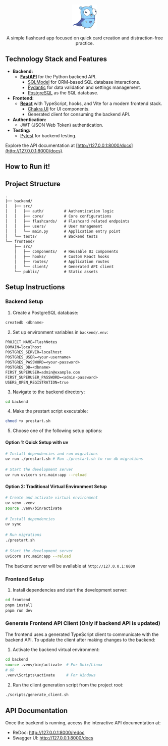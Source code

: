 <p align="center">
<img src="frontend/src/assets/Logo.svg" alt="FlashNotes Logo" width="80" height="80"/>
</p>

<!-- <h1 align="center">FlashNotes</h1> -->
<p align="center">A simple flashcard app focused on quick card creation and distraction-free practice.</p>

## Technology Stack and Features

- **Backend:**
    - [**FastAPI**](https://fastapi.tiangolo.com) for the Python backend API.
        - [SQLModel](https://sqlmodel.tiangolo.com) for ORM-based SQL database interactions.
        - [Pydantic](https://docs.pydantic.dev) for data validation and settings management.
        - [PostgreSQL](https://www.postgresql.org) as the SQL database.
- **Frontend:**
    - [**React**](https://react.dev) with TypeScript, hooks, and Vite for a modern frontend stack.
        - [Chakra UI](https://chakra-ui.com) for UI components.
        - Generated client for consuming the backend API.
- **Authentication:**
    - JWT (JSON Web Token) authentication.
- **Testing:**
    - [Pytest](https://pytest.org) for backend testing.

Explore the API documentation at [http://127.0.0.1:8000/docs](http://127.0.0.1:8000/docs).

## How to Run it!

## Project Structure
```
.
├── backend/
│   ├── src/
│   │   ├── auth/         # Authentication logic
│   │   ├── core/         # Core configurations
│   │   ├── flashcards/   # Flashcard related endpoints
│   │   ├── users/        # User management
│   │   └── main.py       # Application entry point
│   └── tests/            # Backend tests
└── frontend/
    ├── src/
    │   ├── components/   # Reusable UI components
    │   ├── hooks/        # Custom React hooks
    │   ├── routes/       # Application routes
    │   └── client/       # Generated API client
    └── public/           # Static assets
```

## Setup Instructions

### Backend Setup

1. Create a PostgreSQL database:
```bash
createdb <dbname>
```

2. Set up environment variables in `backend/.env`:
```env
PROJECT_NAME=FlashNotes
DOMAIN=localhost
POSTGRES_SERVER=localhost
POSTGRES_USER=<your-username>
POSTGRES_PASSWORD=<your-password>
POSTGRES_DB=<dbname>
FIRST_SUPERUSER=admin@example.com
FIRST_SUPERUSER_PASSWORD=<admin-password>
USERS_OPEN_REGISTRATION=true
```

3. Navigate to the backend directory:
```bash
cd backend
```

4. Make the prestart script executable:
```bash
chmod +x prestart.sh
```

5. Choose one of the following setup options:

#### Option 1: Quick Setup with uv
```bash
# Install dependencies and run migrations
uv run ./prestart.sh # Run ./prestart.sh to run db migrations

# Start the development server
uv run uvicorn src.main:app --reload
```

#### Option 2: Traditional Virtual Environment Setup
```bash
# Create and activate virtual environment
uv venv .venv
source .venv/bin/activate

# Install dependencies
uv sync

# Run migrations
./prestart.sh

# Start the development server
uvicorn src.main:app --reload
```

The backend server will be available at `http://127.0.0.1:8000`

### Frontend Setup

1. Install dependencies and start the development server:
```bash
cd frontend
pnpm install
pnpm run dev
```

### Generate Frontend API Client (Only if backend API is updated)

The frontend uses a generated TypeScript client to communicate with the backend API. To update the client after making changes to the backend:

1. Activate the backend virtual environment:
```bash
cd backend
source .venv/bin/activate  # For Unix/Linux
# OR
.venv\Scripts\activate     # For Windows
```

2. Run the client generation script from the project root:
```bash
./scripts/generate_client.sh
```

## API Documentation
Once the backend is running, access the interactive API documentation at:
- ReDoc: http://127.0.0.1:8000/redoc
- Swagger UI: http://127.0.0.1:8000/docs